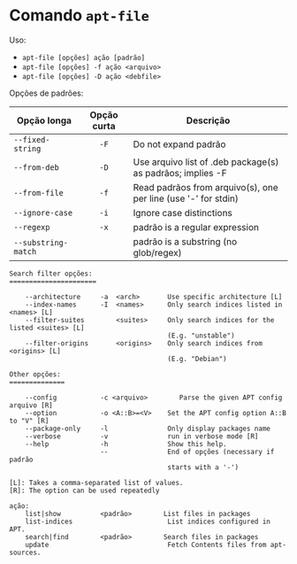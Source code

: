 # Comando `apt-file`

Uso:

- `apt-file [opções] ação [padrão]`
- `apt-file [opções] -f ação <arquivo>`
- `apt-file [opções] -D ação <debfile>`

Opções de padrões:


| Opção longa         | Opção curta | Descrição                                                      |
| ------------------- | :---------: | -------------------------------------------------------------- |
| `--fixed-string`    |    `-F`     | Do not expand padrão                                           |
| `--from-deb`        |    `-D`     | Use arquivo list of .deb package(s) as padrãos; implies -F     |
| `--from-file`       |    `-f`     | Read padrãos from arquivo(s), one per line (use '-' for stdin) |
| `--ignore-case`     |    `-i`     | Ignore case distinctions                                       |
| `--regexp`          |    `-x`     | padrão is a regular expression                                 |
| `--substring-match` |    `  `     | padrão is a substring (no glob/regex)                          |

```
Search filter opções:
======================

    --architecture     -a  <arch>       Use specific architecture [L]
    --index-names      -I  <names>      Only search indices listed in <names> [L]
    --filter-suites        <suites>     Only search indices for the listed <suites> [L]
                                        (E.g. "unstable")
    --filter-origins       <origins>    Only search indices from <origins> [L]
                                        (E.g. "Debian")

Other opções:
==============

    --config           -c <arquivo>        Parse the given APT config arquivo [R]
    --option           -o <A::B>=<V>    Set the APT config option A::B to "V" [R]
    --package-only     -l               Only display packages name
    --verbose          -v               run in verbose mode [R]
    --help             -h               Show this help.
                       --               End of opções (necessary if padrão
                                        starts with a '-')

[L]: Takes a comma-separated list of values.
[R]: The option can be used repeatedly

ação:
    list|show          <padrão>        List files in packages
    list-indices                        List indices configured in APT.
    search|find        <padrão>        Search files in packages
    update                              Fetch Contents files from apt-sources.
```